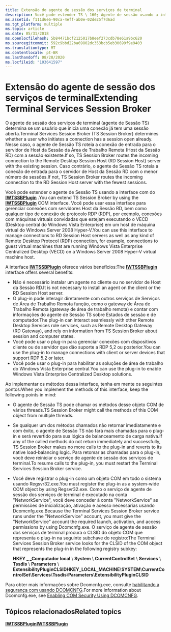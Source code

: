 ```yaml
---
title: Extensão do agente de sessão dos serviços de terminal
description: Você pode estender TS \ 160; Agente de sessão usando a interface COM do IWTSSBPlugin.
ms.assetid: f111d6e6-90ca-4eff-ab0e-02de25f7d6ad
ms.tgt_platform: multiple
ms.topic: article
ms.date: 05/31/2018
ms.openlocfilehash: 5b84471bcf2125017b8eef273cdb78e61a9bc620
ms.sourcegitcommit: 592c9bbd22ba69802dc353bcb5eb30699f9e9403
ms.translationtype: MT
ms.contentlocale: pt-BR
ms.lasthandoff: 08/20/2020
ms.locfileid: "103641597"
---
```

# <a name="extending-terminal-services-session-broker"></a><span data-ttu-id="e3fd3-103">Extensão do agente de sessão dos serviços de terminal</span><span class="sxs-lookup"><span data-stu-id="e3fd3-103">Extending Terminal Services Session Broker</span></span>

<span data-ttu-id="e3fd3-104">O agente de sessão dos serviços de terminal (agente de Sessão TS) determina se um usuário que inicia uma conexão já tem uma sessão aberta.</span><span class="sxs-lookup"><span data-stu-id="e3fd3-104">Terminal Services Session Broker (TS Session Broker) determines whether a user who initiates a connection has a session open already.</span></span> <span data-ttu-id="e3fd3-105">Nesse caso, o agente de Sessão TS roteia a conexão de entrada para o servidor de Host da Sessão da Área de Trabalho Remota (Host da Sessão RD) com a sessão existente.</span><span class="sxs-lookup"><span data-stu-id="e3fd3-105">If so, TS Session Broker routes the incoming connection to the Remote Desktop Session Host (RD Session Host) server with the existing session.</span></span> <span data-ttu-id="e3fd3-106">Caso contrário, o agente de Sessão TS roteia a conexão de entrada para o servidor de Host da Sessão RD com o menor número de sessões.</span><span class="sxs-lookup"><span data-stu-id="e3fd3-106">If not, TS Session Broker routes the incoming connection to the RD Session Host server with the fewest sessions.</span></span>

<span data-ttu-id="e3fd3-107">Você pode estender o agente de Sessão TS usando a interface com do [**IWTSSBPlugin**](/windows/desktop/api/Tssbx/nn-tssbx-iwtssbplugin) .</span><span class="sxs-lookup"><span data-stu-id="e3fd3-107">You can extend TS Session Broker by using the [**IWTSSBPlugin**](/windows/desktop/api/Tssbx/nn-tssbx-iwtssbplugin) COM interface.</span></span> <span data-ttu-id="e3fd3-108">Você pode usar essa interface para gerenciar conexões com servidores Host da Sessão RD, bem como qualquer tipo de conexão de protocolo RDP (RDP), por exemplo, conexões com máquinas virtuais convidadas que estejam executando o VECD (Desktop central do Windows Vista Enterprise) em um host de máquina virtual do Windows Server 2008 Hyper-V.</span><span class="sxs-lookup"><span data-stu-id="e3fd3-108">You can use this interface to manage connections to RD Session Host servers as well as any kind of Remote Desktop Protocol (RDP) connection, for example, connections to guest virtual machines that are running Windows Vista Enterprise Centralized Desktop (VECD) on a Windows Server 2008 Hyper-V virtual machine host.</span></span>

<span data-ttu-id="e3fd3-109">A interface [**IWTSSBPlugin**](/windows/desktop/api/Tssbx/nn-tssbx-iwtssbplugin) oferece vários benefícios:</span><span class="sxs-lookup"><span data-stu-id="e3fd3-109">The [**IWTSSBPlugin**](/windows/desktop/api/Tssbx/nn-tssbx-iwtssbplugin) interface offers several benefits:</span></span>

-   <span data-ttu-id="e3fd3-110">Não é necessário instalar um agente no cliente ou no servidor de Host da Sessão RD.</span><span class="sxs-lookup"><span data-stu-id="e3fd3-110">It is not necessary to install an agent on the client or the RD Session Host server.</span></span>
-   <span data-ttu-id="e3fd3-111">O plug-in pode interagir diretamente com outros serviços de Serviços de Área de Trabalho Remota função, como o gateway de Área de Trabalho Remota (gateway de área de trabalho remota) e contar com informações do agente de Sessão TS sobre Estados de sessão e de computador.</span><span class="sxs-lookup"><span data-stu-id="e3fd3-111">The plug-in can interact seamlessly with other Remote Desktop Services role services, such as Remote Desktop Gateway (RD Gateway), and rely on information from TS Session Broker about session and computer states.</span></span>
-   <span data-ttu-id="e3fd3-112">Você pode usar o plug-in para gerenciar conexões com dispositivos cliente ou de servidor que dão suporte a RDP 5,2 ou posterior.</span><span class="sxs-lookup"><span data-stu-id="e3fd3-112">You can use the plug-in to manage connections with client or server devices that support RDP 5.2 or later.</span></span>
-   <span data-ttu-id="e3fd3-113">Você pode usar o plug-in para habilitar as soluções de área de trabalho do Windows Vista Enterprise central.</span><span class="sxs-lookup"><span data-stu-id="e3fd3-113">You can use the plug-in to enable Windows Vista Enterprise Centralized Desktop solutions.</span></span>

<span data-ttu-id="e3fd3-114">Ao implementar os métodos dessa interface, tenha em mente os seguintes pontos:</span><span class="sxs-lookup"><span data-stu-id="e3fd3-114">When you implement the methods of this interface, keep the following points in mind:</span></span>

-   <span data-ttu-id="e3fd3-115">O agente de Sessão TS pode chamar os métodos desse objeto COM de vários threads.</span><span class="sxs-lookup"><span data-stu-id="e3fd3-115">TS Session Broker might call the methods of this COM object from multiple threads.</span></span>
-   <span data-ttu-id="e3fd3-116">Se qualquer um dos métodos chamados não retornar imediatamente e com êxito, o agente de Sessão TS não fará mais chamadas para o plug-in e será revertido para sua lógica de balanceamento de carga nativa.</span><span class="sxs-lookup"><span data-stu-id="e3fd3-116">If any of the called methods do not return immediately and successfully, TS Session Broker makes no more calls to the plug-in and reverts to its native load-balancing logic.</span></span> <span data-ttu-id="e3fd3-117">Para retomar as chamadas para o plug-in, você deve reiniciar o serviço de agente de sessão dos serviços de terminal.</span><span class="sxs-lookup"><span data-stu-id="e3fd3-117">To resume calls to the plug-in, you must restart the Terminal Services Session Broker service.</span></span>
-   <span data-ttu-id="e3fd3-118">Você deve registrar o plug-in como um objeto COM em todo o sistema usando Regsvr32.exe.</span><span class="sxs-lookup"><span data-stu-id="e3fd3-118">You must register the plug-in as a system-wide COM object by using Regsvr32.exe.</span></span> <span data-ttu-id="e3fd3-119">Como o serviço de agente de sessão dos serviços de terminal é executado na conta "NetworkService", você deve conceder à conta "NetworkService" as permissões de inicialização, ativação e acesso necessárias usando Dcomcnfg.exe.</span><span class="sxs-lookup"><span data-stu-id="e3fd3-119">Because the Terminal Services Session Broker service runs under the "NetworkService" account, you must give the "NetworkService" account the required launch, activation, and access permissions by using Dcomcnfg.exe.</span></span> <span data-ttu-id="e3fd3-120">O serviço de agente de sessão dos serviços de terminal procura o CLSID do objeto COM que representa o plug-in na seguinte subchave do registro:</span><span class="sxs-lookup"><span data-stu-id="e3fd3-120">The Terminal Services Session Broker service looks for the CLSID of the COM object that represents the plug-in in the following registry subkey:</span></span>

    <span data-ttu-id="e3fd3-121">**HKEY \_ \_Computador local** \\ **System** \\ **CurrentControlSet** \\ **Services** \\ **Tssdis** \\ **Parameters** \\ **ExtensibilityPluginCLSID**</span><span class="sxs-lookup"><span data-stu-id="e3fd3-121">**HKEY\_LOCAL\_MACHINE**\\**SYSTEM**\\**CurrentControlSet**\\**Services**\\**Tssdis**\\**Parameters**\\**ExtensibilityPluginCLSID**</span></span>

<span data-ttu-id="e3fd3-122">Para obter mais informações sobre Dcomcnfg.exe, consulte [habilitando a segurança com usando DCOMCNFG](/windows/desktop/com/enabling-com-security-using-dcomcnfg).</span><span class="sxs-lookup"><span data-stu-id="e3fd3-122">For more information about Dcomcnfg.exe, see [Enabling COM Security Using DCOMCNFG](/windows/desktop/com/enabling-com-security-using-dcomcnfg).</span></span>

## <a name="related-topics"></a><span data-ttu-id="e3fd3-123">Tópicos relacionados</span><span class="sxs-lookup"><span data-stu-id="e3fd3-123">Related topics</span></span>

<dl> <dt>

[<span data-ttu-id="e3fd3-124">**IWTSSBPlugin**</span><span class="sxs-lookup"><span data-stu-id="e3fd3-124">**IWTSSBPlugin**</span></span>](/windows/desktop/api/Tssbx/nn-tssbx-iwtssbplugin)
</dt> </dl>

 

 